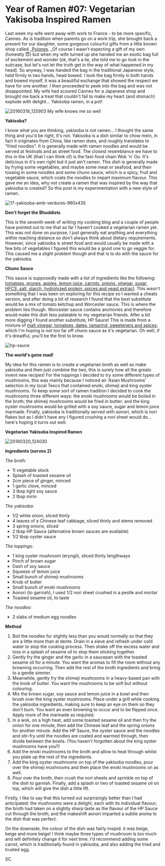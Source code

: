# Year of Ramen #07: Vegetarian Yakisoba Inspired Ramen

Last week my wife went away with work to France - to be more specific, Cannes. As is tradition when parents go on a work trip, she brought back a present for our daughter, some gorgeous colourful gifts from a little known shop called _[Pylones](http://www.pylones.com/en/). _Of course I wasn't expecting a gift of my own (honestly 😇) but when my wife turned up she handed me an exotic bag full of excitement and wonder (ok, that's a lie, she told me to go look in the suitcase, but let's not let the truth get in the way of what happened in my head). So anyway, I was handed the bag in the traditional Japanese style, held firmly in two hands, head bowed. I took the bag firmly in both hands and bowed myself, it was a beautiful exchange that showed the respect we have for one another. I then proceeded to peek into the bag and was not disappointed. My wife had scoured Cannes for a Japanese shop and brought me back a treat that couldn't fail to make my heart (and stomach) explode with delight... Yakisoba ramen, in a pot!

![20160318_125903](https://cookingwithscarss.files.wordpress.com/2016/03/20160318_1259031.jpg?w=450) My wife knows me so well

**Yakisoba?**

I know what you are thinking, yakisoba is not ramen... I thought the same thing and you'd be right, it's not. Yakisoba is a dish similar to chow mein, in fact it originates from China, like ramen does, and roughly translates to "fried noodles". It is generally made with ramen noodles and would be served at festivals and as street food. The closest resemblance we have to this in the UK (that I can think of) is the fast-food chain Wok 'n' Go. It's delicious in it's own right but it just ain't ramen. This dish is generally made by frying some vegetables, and maybe some meat or seafood, and then tossing in some noodles and some chuno sauce, which is a spicy, fruit and vegetable sauce, which coats the noodles to impart maximum flavour. This gave me an idea, why not create a ramen that was inspired by the way that yakisoba is created? So this post is my experimentation with a new style of ramen.

![17-yakisoba-amb-verdures-960x435](https://cookingwithscarss.files.wordpress.com/2016/03/17-yakisoba-amb-verdures-960x435.jpg)

**Don't forget the Bhuddists**

This is the seventh week of writing my cooking blog and a couple of people have pointed out to me that so far I haven't cooked a vegetarian ramen yet. This was not done on purpose, I just generally eat anything and everything within reaching distance so don't always think about dietary requirements. However, since yakisoba is street food and would usually be made with a few bits of vegetables I figured this would be a good one to go veggie for. This caused me a slight problem though and that is to do with the sauce for the yakisoba.

**Chuno Sauce**

This sauce is supposedly made with a list of ingredients like the following: [tomatoes, prunes, apples, lemon juice, carrots, onions, vinegar, sugar, HFCS, salt, starch, hydrolyzed protein, spices and yeast extract](http://www.seriouseats.com/2010/08/condiments-in-japan-so-su-sosu-tonkatsu-bulldog-okonomiyaki-sauce.html). This wasn't something that I was keen on exploring for this recipe so I wanted a cheats version, and after doing a bit of research I found that the best substitute would be a mix of tomato ketchup and Worcester sauce. This is where the problem lies though. Worcester sauce contains anchovies and therefore would make this dish less palatable to my vegetarian friends. After a bit more digging I found another substitute, HP Sauce! This is made from a mixture of [malt vinegar, tomatoes, dates, tamarind, sweeteners and spices](https://en.wikipedia.org/wiki/HP_Sauce); which I'm hoping is not too far off chuno sauce as it's vegetarian. Oh well, if it's dreadful, you'll be the first to know.

![hp-sauce](https://cookingwithscarss.files.wordpress.com/2016/03/hp-sauce.jpg?w=600)

**The world's gone mad!**

My idea for this ramen is to create a vegetarian broth as well as make yakisoba and then just combine the two, this is surely how all the greats invent new recipes! For the toppings I decided to try some different types of mushrooms, this was mainly because I noticed an 'Asian Mushrooms' selection in my local Tesco that contained enoki, shimeji and king oyster mushrooms. To keep some sort of ramen tradition I decided to cook the mushrooms three different ways: the enoki mushrooms would be boiled in the broth; the shimeji mushrooms would be fried in butter; and the king oyster mushrooms would be grilled with a soy sauce, sugar and lemon juice marinade. Finally, yakisoba is traditionally served with _aonori_, which is nori flakes but as I didn't have any I figured crushing a nori sheet would do... here's hoping it turns out well.

**Vegetarian Yakisoba Inspired Ramen**

![20160320_124030](https://cookingwithscarss.files.wordpress.com/2016/03/20160320_124030.jpg?w=2048)

**Ingredients (serves 2)**

_The broth:_

* 1l vegetable stock
* Splash of toasted sesame oil
* 2cm piece of ginger, minced
* 1 garlic clove, minced
* 3 tbsp light soy sauce
* 2 tbsp mirin

_The yakisoba:_

* 1/2 white onion, sliced thinly
* 4 leaves of a Chinese leaf cabbage, sliced thinly and stems removed
* 3 spring onions, sliced
* 2 tbsp HP Sauce (alternative brown sauces are available)
* 1/2 tbsp oyster sauce

_The toppings:_

* 1 king oyster mushroom (eryngii), sliced thinly lengthways
* Pinch of brown sugar
* Dash of soy sauce
* Squeeze of lemon juice
* Small bunch of shimeji mushrooms
* Knob of butter
* Small bunch of enoki mushrooms
* Aonori (to garnish), I used 1/2 nori sheet crushed in a pestle and mortar
* Toasted sesame oil, to taste

_The noodles:_

* 2 slabs of medium egg noodles

**Method**

1. Boil the noodles for slightly less than you would normally so that they are a little more than al dente. Drain in a sieve and refresh under cold water to stop the cooking process. Then shake off the excess water and toss in a splash of sesame oil to stop them sticking together.
2. Gently fry the ginger and the garlic in a saucepan with the toasted sesame oil for a minute. You want the aromas to fill the room without any browning occurring. Then add the rest of the broth ingredients and bring to a gentle simmer.
3. Meanwhile, gently fry the shimeji mushrooms in a heavy-based pan with the knob of butter. You want the mushrooms to be soft but without colouring.
4. Mix the brown sugar, soy sauce and lemon juice in a bowl and then brush over the king oyster mushrooms. Place under a grill while cooking the yakisoba ingredients, making sure to keep an eye on them so they don't burn. You want an even browning to occur and to be flipped once. Apply more of the marinade as required.
5. In a wok, on a high heat, add some toasted sesame oil and then fry the onion for one minute, then add the Chinese leaf and the spring onions for another minute. Add the HP Sauce, the oyster sauce and the noodles and stir-fry until the noodles are coated and warmed through, then divide between the bowls. (You haven't forgotten about the king oyster mushrooms have you?)
6. Add the enoki mushrooms to the broth and allow to heat through whilst you plate up the rest of the ingredients.
7. Add the king oyster mushrooms on top of the yakisoba noodles, pour over the shimeji mushrooms and then place the enoki mushrooms on as well.
8. Pour over the broth, then crush the nori sheets and sprinkle on top of the dish to garnish. Finally, add a splash or two of toasted sesame oil on top, which will give the dish a little lift.

Firstly, I like to say that this turned out surprisingly better than I had anticipated: the mushrooms were a delight, each with its individual flavour; the broth had taken on a slightly sharp taste as the flavour of the HP Sauce cut through the broth; and the makeshift aonori imparted a subtle aroma to the dish that was perfect.

On the downside, the colour of the dish was fairly insipid. it was beige, beige and more beige! I think maybe three types of mushroom is too much and will definitely change it for next time. I'd recommend adding some carrot, which is traditionally found in yakisoba, and also adding the tried and trusted egg.

SC.